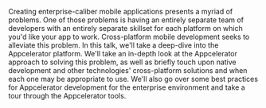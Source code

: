 Creating enterprise-caliber mobile applications presents a myriad of problems. One of those problems is having an entirely separate team of developers with an entirely separate skillset for each platform on which you'd like your app to work. Cross-platform mobile development seeks to alleviate this problem. In this talk, we'll take a deep-dive into the Appcelerator platform. We'll take an in-depth look at the Appcelerator approach to solving this problem, as well as briefly touch upon native development and other technologies' cross-platform solutions and when each one may be appropriate to use. We'll also go over some best practices for Appcelerator development for the enterprise environment and take a tour through the Appcelerator tools.